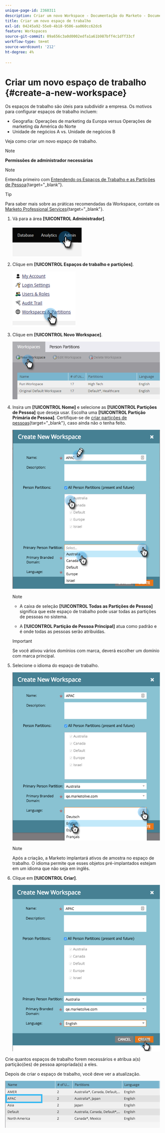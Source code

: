 ```yaml
---
unique-page-id: 2360311
description: Criar um novo Workspace - Documentação do Marketo - Documentação do produto
title: Criar um novo espaço de trabalho
exl-id: 04245a92-55e0-4b18-9506-aa060cc62dc6
feature: Workspaces
source-git-commit: 09a656c3a0d0002edfa1a61b987bff4c1dff33cf
workflow-type: tm+mt
source-wordcount: '212'
ht-degree: 4%

---
```


# Criar um novo espaço de trabalho {#create-a-new-workspace}

Os espaços de trabalho são úteis para subdividir a empresa. Os motivos para configurar espaços de trabalho incluem:

* Geografia: Operações de marketing da Europa versus Operações de marketing da América do Norte
* Unidade de negócios A vs. Unidade de negócios B

Veja como criar um novo espaço de trabalho.

>[!NOTE]
>
>**Permissões de administrador necessárias**

>[!NOTE]
>
>Entenda primeiro com [Entendendo os Espaços de Trabalho e as Partições de Pessoa](/help/marketo/product-docs/administration/workspaces-and-person-partitions/understanding-workspaces-and-person-partitions.md){target="_blank"}.

>[!TIP]
>
>Para saber mais sobre as práticas recomendadas da Workspace, contate os [Marketo Professional Services](https://business.adobe.com/br/products/marketo/services-support.html){target="_blank"}.

1. Vá para a área **[!UICONTROL Administrador]**.

   ![](assets/create-a-new-workspace-1.png)

1. Clique em **[!UICONTROL Espaços de trabalho e partições]**.

   ![](assets/create-a-new-workspace-2.png)

1. Clique em **[!UICONTROL Novo Workspace]**.

   ![](assets/create-a-new-workspace-3.png)

1. Insira um **[!UICONTROL Nome]** e selecione as **[!UICONTROL Partições de Pessoa]** que deseja usar. Escolha uma **[!UICONTROL Partição Primária de Pessoa]**. Certifique-se de [criar partições de pessoas](/help/marketo/product-docs/administration/workspaces-and-person-partitions/create-a-person-partition.md){target="_blank"}, caso ainda não o tenha feito.

   ![](assets/create-a-new-workspace-4.png)

   >[!NOTE]
   >
   >* A caixa de seleção **[!UICONTROL Todas as Partições de Pessoa]** significa que este espaço de trabalho pode usar todas as partições de pessoas no sistema.
   >
   >* A **[!UICONTROL Partição de Pessoa Principal]** atua como padrão e é onde todas as pessoas serão atribuídas.

   >[!IMPORTANT]
   >
   >Se você ativou vários domínios com marca, deverá escolher um domínio com marca principal.

1. Selecione o idioma do espaço de trabalho.

   ![](assets/create-a-new-workspace-5.png)

   >[!NOTE]
   >
   >Após a criação, a Marketo implantará ativos de amostra no espaço de trabalho. O idioma permite que esses objetos pré-implantados estejam em um idioma que não seja em inglês.

1. Clique em **[!UICONTROL Criar]**.

   ![](assets/create-a-new-workspace-6.png)

Crie quantos espaços de trabalho forem necessários e atribua a(s) partição(ões) de pessoa apropriada(s) a eles.

Depois de criar o espaço de trabalho, você deve ver a atualização.

![](assets/create-a-new-workspace-7.png)
